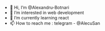 - 👋 Hi, I’m @Alexandru-Botnari
- 👀 I’m interested in web development
- 🌱 I’m currently learning react
- 📫 How to reach me : telegram - @AlecuSan

<!---
Alexandru-Botnari/Alexandru-Botnari is a ✨ special ✨ repository because its `README.md` (this file) appears on your GitHub profile.
You can click the Preview link to take a look at your changes.
--->
